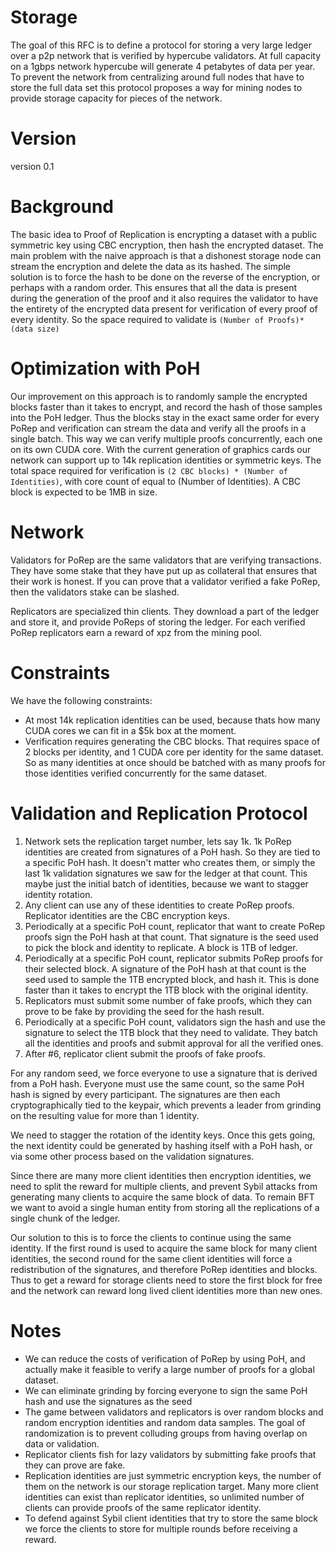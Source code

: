 # Storage

The goal of this RFC is to define a protocol for storing a very large ledger over a p2p network that is verified by hypercube validators.  At full capacity on a 1gbps network hypercube will generate 4 petabytes of data per year.  To prevent the network from centralizing around full nodes that have to store the full data set this protocol proposes a way for mining nodes to provide storage capacity for pieces of the network.

# Version 

version 0.1

# Background

The basic idea to Proof of Replication is encrypting a dataset with a public symmetric key using CBC encryption, then hash the encrypted dataset. The main problem with the naive approach is that a dishonest storage node can stream the encryption and delete the data as its hashed. The simple solution is to force the hash to be done on the reverse of the encryption, or perhaps with a random order. This ensures that all the data is present during the generation of the proof and it also requires the validator to have the entirety of the encrypted data present for verification of every proof of every identity. So the space required to validate is `(Number of Proofs)*(data size)`

# Optimization with PoH 

Our improvement on this approach is to randomly sample the encrypted blocks faster than it takes to encrypt, and record the hash of those samples into the PoH ledger. Thus the blocks stay in the exact same order for every PoRep and verification can stream the data and verify all the proofs in a single batch. This way we can verify multiple proofs concurrently, each one on its own CUDA core. With the current generation of graphics cards our network can support up to 14k replication identities or symmetric keys. The total space required for verification is `(2 CBC blocks) * (Number of Identities)`, with core count of equal to (Number of Identities). A CBC block is expected to be 1MB in size.

# Network

Validators for PoRep are the same validators that are verifying transactions. They have some stake that they have put up as collateral that ensures that their work is honest. If you can prove that a validator verified a fake PoRep, then the validators stake can be slashed.

Replicators are specialized thin clients. They download a part of the ledger and store it, and provide PoReps of storing the ledger. For each verified PoRep replicators earn a reward of xpz from the mining pool.

# Constraints

We have the following constraints:
* At most 14k  replication identities can be used, because thats how many CUDA cores we can fit in a $5k box at the moment.
* Verification requires generating the CBC blocks. That requires space of 2 blocks per identity, and 1 CUDA core per identity for the same dataset. So as many identities at once should be batched with as many proofs for those identities verified concurrently for the same dataset.

# Validation and Replication Protocol

1. Network sets the replication target number, lets say 1k. 1k PoRep identities are created from signatures of a PoH hash. So they are tied to a specific PoH hash. It doesn't matter who creates them, or simply the last 1k validation signatures we saw for the ledger at that count. This maybe just the initial batch of identities, because we want to stagger identity rotation.
2. Any client can use any of these identities to create PoRep proofs. Replicator identities are the CBC encryption keys.
3. Periodically at a specific PoH count, replicator that want to create PoRep proofs sign the PoH hash at that count. That signature is the seed used to pick the block and identity to replicate. A block is 1TB of ledger.
4. Periodically at a specific PoH count, replicator submits PoRep proofs for their selected block. A signature of the PoH hash at that count is the seed used to sample the 1TB encrypted block, and hash it. This is done faster than it takes to encrypt the 1TB block with the original identity.
5. Replicators must submit some number of fake proofs, which they can prove to be fake by providing the seed for the hash result.
6. Periodically at a specific PoH count, validators sign the hash and use the signature to select the 1TB block that they need to validate. They batch all the identities and proofs and submit approval for all the verified ones.
7. After #6, replicator client submit the proofs of fake proofs.

For any random seed, we force everyone to use a signature that is derived from a PoH hash. Everyone must use the same count, so the same PoH hash is signed by every participant. The signatures are then each cryptographically tied to the keypair, which prevents a leader from grinding on the resulting value for more than 1 identity.

We need to stagger the rotation of the identity keys. Once this gets going, the next identity could be generated by hashing itself with a PoH hash, or via some other process based on the validation signatures.

Since there are many more client identities then encryption identities, we need to split the reward for multiple clients, and prevent Sybil attacks from generating many clients to acquire the same block of data. To remain BFT we want to avoid a single human entity from storing all the replications of a single chunk of the ledger.

Our solution to this is to force the clients to continue using the same identity. If the first round is used to acquire the same block for many client identities, the second round for the same client identities will force a redistribution of the signatures, and therefore PoRep identities and blocks. Thus to get a reward for storage clients need to store the first block for free and the network can reward long lived client identities more than new ones.

# Notes

* We can reduce the costs of verification of PoRep by using PoH, and actually make it feasible to verify a large number of proofs for a global dataset.
* We can eliminate grinding by forcing everyone to sign the same PoH hash and use the signatures as the seed
* The game between validators and replicators is over random blocks and random encryption identities and random data samples. The goal of randomization is to prevent colluding groups from having overlap on data or validation.
* Replicator clients fish for lazy validators by submitting fake proofs that they can prove are fake.
* Replication identities are just symmetric encryption keys, the number of them on the network is our storage replication target. Many more client identities can exist than replicator identities, so unlimited number of clients can provide proofs of the same replicator identity.
* To defend against Sybil client identities that try to store the same block we force the clients to store for multiple rounds before receiving a reward.
